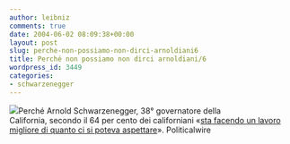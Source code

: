 ```yaml
---
author: leibniz
comments: true
date: 2004-06-02 08:09:38+00:00
layout: post
slug: perche-non-possiamo-non-dirci-arnoldiani6
title: Perché non possiamo non dirci arnoldiani/6
wordpress_id: 3449
categories:
- schwarzenegger
---
```


![](http://www.hindu.com/2003/10/07/images/2003100701261401.jpg)Perché Arnold Schwarzenegger, 38° governatore della California, secondo il 64 per cento dei californiani «[sta facendo un lavoro migliore di quanto ci si poteva aspettare](http://politicalwire.com/archives/2004/05/27/schwarzenegger_exceeds_expectations.html)».
Politicalwire
